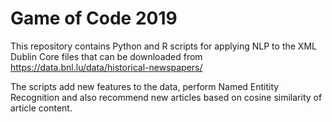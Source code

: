 # Game of Code 2019

This repository contains Python and R scripts for applying NLP to the XML Dublin Core files that can be downloaded from https://data.bnl.lu/data/historical-newspapers/

The scripts add new features to the data, perform Named Entitity Recognition and also recommend new articles based on cosine similarity of article content.
